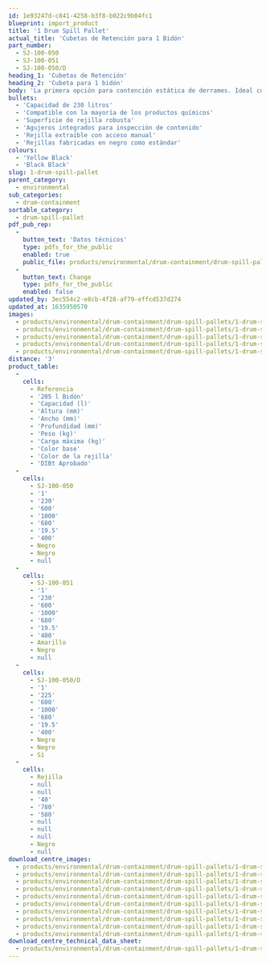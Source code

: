 ```yaml
---
id: 1e93247d-c841-4258-b3f8-b022c9b04fc1
blueprint: import_product
title: '1 Drum Spill Pallet'
actual_title: 'Cubetas de Retención para 1 Bidón'
part_number:
  - SJ-100-050
  - SJ-100-051
  - SJ-100-050/D
heading_1: 'Cubetas de Retención'
heading_2: 'Cubeta para 1 bidón'
body: 'La primera opción para contención estática de derrames. Ideal cuando se trabaja con cubetos que contienen líquidos y productos químicos peligrosos.'
bullets:
  - 'Capacidad de 230 litros'
  - 'Compatible con la mayoría de los productos químicos'
  - 'Superficie de rejilla robusta'
  - 'Agujeros integrados para inspección de contenido'
  - 'Rejilla extraíble con acceso manual'
  - 'Rejillas fabricadas en negro como estándar'
colours:
  - 'Yellow Black'
  - 'Black Black'
slug: 1-drum-spill-pallet
parent_category:
  - environmental
sub_categories:
  - drum-containment
sortable_category:
  - drum-spill-pallet
pdf_pub_rep:
  -
    button_text: 'Datos técnicos'
    type: pdfs_for_the_public
    enabled: true
    public_file: products/environmental/drum-containment/drum-spill-pallets/1-drum-spill-pallet/pdf-lr/EV-Spill-Pallet-(1-Drum)-TD_ES.pdf
  -
    button_text: Change
    type: pdfs_for_the_public
    enabled: false
updated_by: 3ec554c2-e8cb-4f28-af79-effcd537d274
updated_at: 1635950570
images:
  - products/environmental/drum-containment/drum-spill-pallets/1-drum-spill-pallet/images-lr/SJ-100-051_03.jpg
  - products/environmental/drum-containment/drum-spill-pallets/1-drum-spill-pallet/images-lr/SJ-100-051_01.jpg
  - products/environmental/drum-containment/drum-spill-pallets/1-drum-spill-pallet/images-lr/SJ-100-051_02.jpg
  - products/environmental/drum-containment/drum-spill-pallets/1-drum-spill-pallet/images-lr/SJ-100-050_01.jpg
  - products/environmental/drum-containment/drum-spill-pallets/1-drum-spill-pallet/images-lr/SJ-100-050_02.jpg
distance: '3'
product_table:
  -
    cells:
      - Referencia
      - '205 l Bidón'
      - 'Capacidad (l)'
      - 'Altura (mm)'
      - 'Ancho (mm)'
      - 'Profundidad (mm)'
      - 'Peso (kg)'
      - 'Carga máxima (kg)'
      - 'Color base'
      - 'Color de la rejilla'
      - 'DIBt Aprobado'
  -
    cells:
      - SJ-100-050
      - '1'
      - '230'
      - '600'
      - '1000'
      - '680'
      - '19.5'
      - '400'
      - Negro
      - Negro
      - null
  -
    cells:
      - SJ-100-051
      - '1'
      - '230'
      - '600'
      - '1000'
      - '680'
      - '19.5'
      - '400'
      - Amarillo
      - Negro
      - null
  -
    cells:
      - SJ-100-050/D
      - '1'
      - '225'
      - '600'
      - '1000'
      - '680'
      - '19.5'
      - '400'
      - Negro
      - Negro
      - Sí
  -
    cells:
      - Rejilla
      - null
      - null
      - '40'
      - '780'
      - '580'
      - null
      - null
      - null
      - Negro
      - null
download_centre_images:
  - products/environmental/drum-containment/drum-spill-pallets/1-drum-spill-pallet/images-hr/SJ-100-051_01.jpg
  - products/environmental/drum-containment/drum-spill-pallets/1-drum-spill-pallet/images-hr/SJ-100-051_02.jpg
  - products/environmental/drum-containment/drum-spill-pallets/1-drum-spill-pallet/images-hr/SJ-100-051_03.jpg
  - products/environmental/drum-containment/drum-spill-pallets/1-drum-spill-pallet/images-hr/SJ-100-051_04.jpg
  - products/environmental/drum-containment/drum-spill-pallets/1-drum-spill-pallet/images-hr/SJ-100-051_05.jpg
  - products/environmental/drum-containment/drum-spill-pallets/1-drum-spill-pallet/images-hr/SJ-100-050_01.jpg
  - products/environmental/drum-containment/drum-spill-pallets/1-drum-spill-pallet/images-hr/SJ-100-050_02.jpg
  - products/environmental/drum-containment/drum-spill-pallets/1-drum-spill-pallet/images-hr/SJ-100-050_03.jpg
  - products/environmental/drum-containment/drum-spill-pallets/1-drum-spill-pallet/images-hr/SJ-100-050_04.jpg
  - products/environmental/drum-containment/drum-spill-pallets/1-drum-spill-pallet/images-hr/SJ-100-050_05.jpg
download_centre_technical_data_sheet:
  - products/environmental/drum-containment/drum-spill-pallets/1-drum-spill-pallet/pdf-hr/EV-Spill-Pallet-(1-Drum)-TD_ES.pdf
---
```

